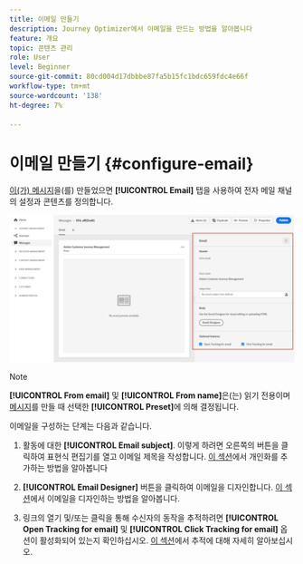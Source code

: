 ```yaml
---
title: 이메일 만들기
description: Journey Optimizer에서 이메일을 만드는 방법을 알아봅니다
feature: 개요
topic: 콘텐츠 관리
role: User
level: Beginner
source-git-commit: 80cd004d17dbbbe87fa5b15fc1bdc659fdc4e66f
workflow-type: tm+mt
source-wordcount: '138'
ht-degree: 7%

---
```


# 이메일 만들기 {#configure-email}

[이(가) 메시지](create-message.md)을(를) 만들었으면 **[!UICONTROL Email]** 탭을 사용하여 전자 메일 채널의 설정과 콘텐츠를 정의합니다.

![](assets/emails-configuration.png)

>[!NOTE]
>
>**[!UICONTROL From email]** 및 **[!UICONTROL From name]**&#x200B;은(는) 읽기 전용이며 [메시지](create-message.md)를 만들 때 선택한 **[!UICONTROL Preset]**&#x200B;에 의해 결정됩니다.

이메일을 구성하는 단계는 다음과 같습니다.

1. 활동에 대한 **[!UICONTROL Email subject]**. 이렇게 하려면 오른쪽의 버튼을 클릭하여 표현식 편집기를 열고 이메일 제목을 작성합니다. [이 섹션](personalization/personalize.md)에서 개인화를 추가하는 방법을 알아봅니다

1. **[!UICONTROL Email Designer]** 버튼을 클릭하여 이메일을 디자인합니다. [이 섹션](design-emails.md)에서 이메일을 디자인하는 방법을 알아봅니다.

1. 링크의 열기 및/또는 클릭을 통해 수신자의 동작을 추적하려면 **[!UICONTROL Open Tracking for email]** 및 **[!UICONTROL Click Tracking for email]** 옵션이 활성화되어 있는지 확인하십시오. [이 섹션](message-tracking.md)에서 추적에 대해 자세히 알아보십시오.
